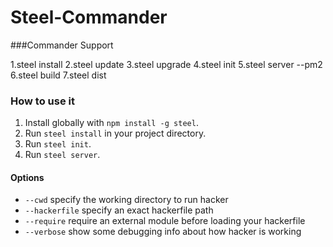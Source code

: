 # Steel-Commander
> 
###Commander Support

1.steel install
2.steel update
3.steel upgrade
4.steel init
5.steel server --pm2
6.steel build
7.steel dist


### How to use it

1. Install globally with `npm install -g steel`.
2. Run `steel install` in your project directory.
3. Run `steel init`.
4. Run `steel server`.

#### Options
- `--cwd` specify the working directory to run hacker
- `--hackerfile` specify an exact hackerfile path
- `--require` require an external module before loading your hackerfile
- `--verbose` show some debugging info about how hacker is working


